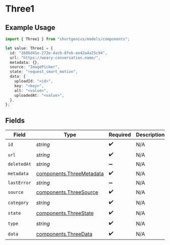 # Three1

## Example Usage

```typescript
import { Three1 } from "shortgenius/models/components";

let value: Three1 = {
  id: "2686d41e-272e-4acb-8feb-ee42a4a25c94",
  url: "https://weary-conversation.name/",
  metadata: {},
  source: "ImagePicker",
  state: "request_smart_motion",
  data: {
    uploadId: "<id>",
    key: "<key>",
    alt: "<value>",
    uploadedAt: "<value>",
  },
};
```

## Fields

| Field                                                                | Type                                                                 | Required                                                             | Description                                                          |
| -------------------------------------------------------------------- | -------------------------------------------------------------------- | -------------------------------------------------------------------- | -------------------------------------------------------------------- |
| `id`                                                                 | *string*                                                             | :heavy_check_mark:                                                   | N/A                                                                  |
| `url`                                                                | *string*                                                             | :heavy_check_mark:                                                   | N/A                                                                  |
| `deletedAt`                                                          | *string*                                                             | :heavy_minus_sign:                                                   | N/A                                                                  |
| `metadata`                                                           | [components.ThreeMetadata](../../models/components/threemetadata.md) | :heavy_check_mark:                                                   | N/A                                                                  |
| `lastError`                                                          | *string*                                                             | :heavy_minus_sign:                                                   | N/A                                                                  |
| `source`                                                             | [components.ThreeSource](../../models/components/threesource.md)     | :heavy_check_mark:                                                   | N/A                                                                  |
| `category`                                                           | *string*                                                             | :heavy_check_mark:                                                   | N/A                                                                  |
| `state`                                                              | [components.ThreeState](../../models/components/threestate.md)       | :heavy_check_mark:                                                   | N/A                                                                  |
| `type`                                                               | *string*                                                             | :heavy_check_mark:                                                   | N/A                                                                  |
| `data`                                                               | [components.ThreeData](../../models/components/threedata.md)         | :heavy_check_mark:                                                   | N/A                                                                  |